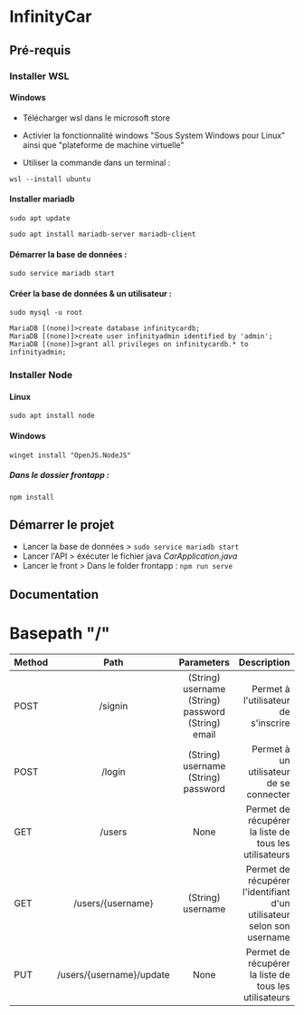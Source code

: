 # InfinityCar

## Pré-requis

### Installer WSL

#### Windows

- Télécharger wsl dans le microsoft store

- Activier la fonctionnalité windows "Sous System Windows pour Linux" ainsi que "plateforme de machine virtuelle"

- Utiliser la commande dans un terminal :

```
wsl --install ubuntu 
```

#### Installer mariadb

```
sudo apt update

sudo apt install mariadb-server mariadb-client
```

#### Démarrer la base de données :

```
sudo service mariadb start

```
#### Créer la base de données & un utilisateur :

```
sudo mysql -u root

MariaDB [(none)]>create database infinitycardb;
MariaDB [(none)]>create user infinityadmin identified by 'admin';
MariaDB [(none)]>grant all privileges on infinitycardb.* to infinityadmin;
```

### Installer Node 

#### Linux 

```
sudo apt install node
```
#### Windows 

```
winget install "OpenJS.NodeJS"
```
##### Dans le dossier frontapp :

```
npm install 
```

## Démarrer le projet

- Lancer la base de données > `sudo service mariadb start`
- Lancer l'API > éxécuter le fichier java *CarApplication.java*
- Lancer le front > Dans le folder frontapp : `npm run serve`

## Documentation

# Basepath "/"
| Method      | Path        | Parameters                                                  | Description |
| :---        |    :----:   |         :---:                                               |   ---:      |
| POST        | /signin     | (String) username</br>(String) password</br>(String) email  | Permet à l'utilisateur de s'inscrire |
| POST   | /login        | (String) username</br>(String) password  | Permet à un utilisateur de se connecter|
| GET   | /users        | None  | Permet de récupérer la liste de tous les utilisateurs |
| GET   | /users/{username}       | (String) username  | Permet de récupérer l'identifiant d'un utilisateur selon son username |
| PUT   | /users/{username}/update       | None  | Permet de récupérer la liste de tous les utilisateurs |

